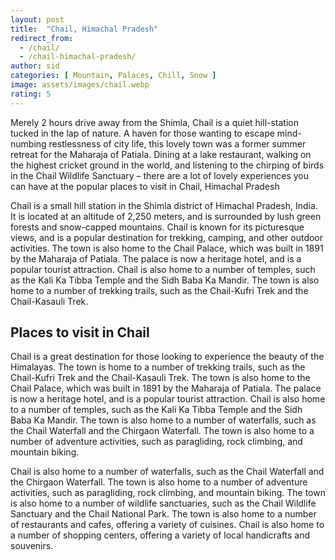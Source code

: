 ```yaml
---
layout: post
title:  "Chail, Himachal Pradesh"
redirect_from:
  - /chail/
  - /chail-himachal-pradesh/
author: sid
categories: [ Mountain, Palaces, Chill, Snow ]
image: assets/images/chail.webp
rating: 5
---
```


Merely 2 hours drive away from the Shimla, Chail is a quiet hill-station tucked in the lap of nature. A haven for those wanting to escape mind-numbing restlessness of city life, this lovely town was a former summer retreat for the Maharaja of Patiala. Dining at a lake restaurant, walking on the highest cricket ground in the world, and listening to the chirping of birds in the Chail Wildlife Sanctuary – there are a lot of lovely experiences you can have at the popular places to visit in Chail, Himachal Pradesh

Chail is a small hill station in the Shimla district of Himachal Pradesh, India. It is located at an altitude of 2,250 meters, and is surrounded by lush green forests and snow-capped mountains. Chail is known for its picturesque views, and is a popular destination for trekking, camping, and other outdoor activities. The town is also home to the Chail Palace, which was built in 1891 by the Maharaja of Patiala. The palace is now a heritage hotel, and is a popular tourist attraction. Chail is also home to a number of temples, such as the Kali Ka Tibba Temple and the Sidh Baba Ka Mandir. The town is also home to a number of trekking trails, such as the Chail-Kufri Trek and the Chail-Kasauli Trek.

<h2>Places to visit in Chail</h2>

Chail is a great destination for those looking to experience the beauty of the Himalayas. The town is home to a number of trekking trails, such as the Chail-Kufri Trek and the Chail-Kasauli Trek. The town is also home to the Chail Palace, which was built in 1891 by the Maharaja of Patiala. The palace is now a heritage hotel, and is a popular tourist attraction. Chail is also home to a number of temples, such as the Kali Ka Tibba Temple and the Sidh Baba Ka Mandir. The town is also home to a number of waterfalls, such as the Chail Waterfall and the Chirgaon Waterfall. The town is also home to a number of adventure activities, such as paragliding, rock climbing, and mountain biking.

Chail is also home to a number of waterfalls, such as the Chail Waterfall and the Chirgaon Waterfall. The town is also home to a number of adventure activities, such as paragliding, rock climbing, and mountain biking. The town is also home to a number of wildlife sanctuaries, such as the Chail Wildlife Sanctuary and the Chail National Park. The town is also home to a number of restaurants and cafes, offering a variety of cuisines. Chail is also home to a number of shopping centers, offering a variety of local handicrafts and souvenirs.


<div class="pa-carousel-widget" style="width:100%; height:480px; display:none;"
  data-link="https://www.thrillophilia.com/places-to-visit-in-chail"
  data-title="Chail, Himachal Pradesh"
  data-description="Mountain, Palace, Chill, Snow"
  data-delay="3">
  <object data="https://lh3.googleusercontent.com/r8iSS-i3pcogQ7-zdjPjOAawtGWU_s-nt3T4CSUPmhIjokklCX9zwoc48bo-3GBKz6VuacJ0sGsC7I73yvgpXA7yyTQ4c8kONeZmSRvOd6rDB20ILsHrCFm5HQ-gzcEPyVm5WjXO90A=w960-rw-h720"></object>
  <object data="https://lh3.googleusercontent.com/VdRIISoNEnobFqc2jm_xH3LGHBTZ0svsi_Gshg8oOEiQQGVtselATlPTt9gvWtaTYthgUEsSJj5VC47H4EN3TaTf7RvDwwkDqWLHTKxoiZTFcgz-BqTjX0RROAb7tRr5smKTCmwT5nI=w960-rw-h720"></object>
  <object data="https://lh3.googleusercontent.com/hybXv3pK1XLs8QEfEYHiHBHT5FBZ-Nw5p-dm3tmAN7wmEWeOQsCquFpB_GGLRam9CMJ3jVC09oABJQ1sxlsGqO4g-brwJpbZDPugnl1gQ6NqHeyi6y0QGwbtED7is9eDM8gnQM0NdDw=w960-rw-h720"></object>
  <object data="https://lh3.googleusercontent.com/xp9YaA-euRwcOvzXTAfBamsA_JIASplsOxXKxunDXNe63LPWPVekNGL8tAegaqjpTcltxPQNf33xfur4bgY8gO0kxuDqOnWN0idMcc-KR55ftLZeLpdK1oKT5eBhTl1HdLvewyUAHrU=w960-rw-h720"></object>
  <object data="https://lh3.googleusercontent.com/AyBlOzYIsrBYGNBg4PrlKf7QyqG2CdDnXs44AzzD-XIFXtuiGJmYHJTS6mM6xx6koLh8bF2LGBJfHGFuHJ_1S4ppw3k61SuTJbBdwZm-coCvJ0GBNyo4ZiZrueUvpl8aigOGKVW8C2Q=w960-rw-h720"></object>
  <object data="https://lh3.googleusercontent.com/nVusrv2SRp2qyZGeuzeLQhlKzZE_qxld68_WIND6DqcZni1VA_CpHQ_Vdl1LjFmMtDRc34nEH8cVAs8O7JwmEPvcqCHKK2fdxrUtKtdP6V72qnz-4PnOWaVaPqzfs8R2o4lTcWQ4ON4=w960-rw-h720"></object>
  <object data="https://lh3.googleusercontent.com/dZQMI3QPhcnzqcd9KnkGHEpmYaOgOCvQrkjh9drzE-XLOagbFhJnZeKs6hMSnPR9TLdvIrXoQAUrxOAnEB71toMoO-LjmRfc6sYzu4fPiO5LPIa2DQlC1cKen5KX5GiX579PkPh0qFU=w960-rw-h720"></object>
  <object data="https://lh3.googleusercontent.com/KbE5xG8f5ewcjhTm3pBShhvMZqV884ySisMKELDQ9sNnq_hmrYe5t-sW7cXhUbOHp-4uq3n76L87nRCg8_36nNVb3IANSYiY2C-cZmESMcit-68tMm8xKXa2AY0aBtBmDoF1N1dSBr8=w960-rw-h720"></object>
  <object data="https://lh3.googleusercontent.com/GHVnAWSNZcWM7Fp4NuazMuXsUSp84MPj_06-5ktPnR8m7orqd5zAxUal9i7uPPyknk9lg-SIgmejikpO6LBbB3u7qWN9OL_UhZPBG4gFO7ZYF5L3AmObybcuP7_MsggN_UeYXNHXczY=w960-rw-h720"></object>
  <object data="https://lh3.googleusercontent.com/WSVt3oDx3xWDnP2eRITRqrUP5X10G4cLfukvORuIqTQ4kol48ObzoSyEndtEUAK5qTFpqRoJmKVTv8Ch0EVmQpAj5reD1fAlEujqOYlkryVYPYWMApfibmcGp5Vsva6W37joelspI8I=w960-rw-h720"></object>
  <object data="https://lh3.googleusercontent.com/pFQ9QF0BpHCHgZc3rbZomG-wEggcdxgDLqUwBH31XUkCoM0WYQOUz95EMKbxFsvPW9VPKFIbz3WDIJh_DmXMLeGZCVs2kZYXvrP7UZ_4XgtxH07Momw1XKsGRVOW9Zp_JXhJDluV6t0=w960-rw-h720"></object>
  <object data="https://lh3.googleusercontent.com/piGOIvO39RTZFhPnUKBPQpkp9sJsAb8B6h88BOG6RFzfsNYrRNoqRX9douwQQCJiDUDF4QmILjcXBEUCXiGM5o9en-m4rUUAKNrP7ZX566VpFWy0RvqNEBoGNjUx3ZLrtGFo-5tWBfE=w960-rw-h720"></object>
  <object data="https://lh3.googleusercontent.com/KXPu20ZU0iV0g_ksAOxhwleLbOUw7UM-yFVJApO8hGgYP4xX0gWzQo70ICuq9ycqdfENhvHqA7Y4_8qwawt5_5N-hle5rYRGQtdRb8Y4GLAHvxClR0qm0xE0GgxQPCl2s_f_euPBx1c=w960-rw-h720"></object>
  <object data="https://lh3.googleusercontent.com/I2nzG9RzBTf6bfT9Xu1U0txUlQL-ZI5w88HeyiTPSnG8VrW2AuWJ1Ih9N8BT6oEYB_2vXmw2hDsDWZdyvREaiTtmWRDkd3YaW7oh8YGy7ZBWk5ft36QWR3kZu3YLDhne4P-OR3rW6TM=w960-rw-h720"></object>
  <object data="https://lh3.googleusercontent.com/m8-XQhjETrz0Sr9NG8d0quNJqTQBVvyBEejFUar6jw6Pfae1WgvG3gEvbLrBgGm_CovOwI38r6pmSxwmN0sLYA0lRZE2789ZcuBeWHLKOuHT7MQ7AnQs6rt6xKJrTqw9ITRw0JVMu8w=w960-rw-h720"></object>
  <object data="https://lh3.googleusercontent.com/A3uqevj9IwFTg2yNXh_PXDLhuRCmUgo9LdjMolj5CWCsqJcbIrLP_G0nR5GBdNu0XxFUoLz_vHKTs1VKaml_19MJmtlCu8bqF8DEmRSEN3v6b8XQcEsPt3iM9S34unQ5KzJHEgpez40=w960-rw-h720"></object>
  <object data="https://lh3.googleusercontent.com/jB_v11JHFIFo2KDzHG7zMo7PD9-woH_HvHbhbHJZ2GPT1QVzOGgjMy7PDIbFZj_z6PXLVVVTC5D__zNvr7abLNVWgPeQXDbWXgptjvHz6ENLQVE9ANUQJE-ldagoDJey3wqyDGfhwCc=w960-rw-h720"></object>
  <object data="https://lh3.googleusercontent.com/jdaXylOvwEWwDcf0insInwfTGe0al9yyz9jrUbeqm4CltA9wKjwIUaSXON9LRsq3Kjtwh05ZY9Xlopt3qr4pvi6CDDUkaGMPrMwty1qFLYiCQm78CKfa3ZwxSIaQLe7HRwPsdnk0Gtk=w960-rw-h720"></object>
  <object data="https://lh3.googleusercontent.com/gIlNwgvDisRzG6a3m--k-ckqgFFSsG9DXjrU1QcPjyId3N7FFfrW7LMD6O2T5WsvryHRmt5FaqgRDW6gJGE12sseTS2scZ889OGtGGrqlalsBx2ZQarNcqgAlz-H98b6xC4UyNbGMxQ=w960-rw-h720"></object>
  <object data="https://lh3.googleusercontent.com/igBm-lEycEq9phvGVezzecv2RxbUuBh3JrOsJQccZLhhQYlEPkT-miZgur81-KfgFy3wfgjXTQxeI6EDRbwMrc_18YeUMFCv7wcYU637eMYiGLnvCaIy7U3q-EeRMT1p6stQhGQgn4g=w960-rw-h720"></object>
  <object data="https://lh3.googleusercontent.com/UHxJ_wUiSOSbvMAYbR5MyqOKZtzmQ4wyfLXhD9scOAX-jEoiHehBI2VLIGYoSGjIBvf-7X6AFbe9nPezjKpNM9WMmyrvBA_PvuV90pNWyDYcd8vrxOsU5wzFpkfsEk0DvQZPEsB_fv4=w960-rw-h720"></object>
  <object data="https://lh3.googleusercontent.com/SoBQjNwMBlNyKKU9MfS7LMXYqJFkuc0uHJmrQX2jaa1keSvDgCesx3G4vnqVL9zfgVxV-1WQfBMkQ7jDq5nnpNCRbH0eDeWXUK0C7HqGIB8JblqYAUiqxEU2KRLo-TftwoWpa7fqC5Q=w960-rw-h720"></object>
  <object data="https://lh3.googleusercontent.com/BL05vfyZV5BTgMG3Il7XnMNFKr4W_jXUHqGjHvoVG9TJMh8Q9d6u9xXXRnlmdFbmx3egH8LG3AWKd_gp44-Uc4zEWDnzvgr-GDGHlA_FToXDtRfqv7R45GfXs_r0XuLVShh3y8dLfoE=w960-rw-h720"></object>
  <object data="https://lh3.googleusercontent.com/K1U2wpCKMF70XZsSRzCpA4kBrcguV_89p3iNI9Yjg-58BLgHK_APC2tC0oV_aWTK-JOTsRu8ZkF3lLyNEOBqsC-c77Yu8RkBeQMgejX0iz6INHgQeDJplPm39vpHxN2qm9WGf9nHDFM=w960-rw-h720"></object>
  <object data="https://lh3.googleusercontent.com/SLVrYOIvPXItOmi_glp5Ui2J2gfvUgjv-qm2ySkSNxujmj4CBW4J7IdmFM5bS8QMg7BIH8HVTUhh2P1S2CeHWICBrzsS86pGFYHBYvc6JpF9yii5t1WM8V_t3wc9-lQkCclCT8NrrC4=w960-rw-h720"></object>
  <object data="https://lh3.googleusercontent.com/lsctC1U0t7UPhrekklDDIoKxdqmKUUml6QSAeTfL5f5-SQ7RPzXzQiHW6_NOYRzGxrRj9YRg4XDC-_JKvz-D8t6dHcAG7YCKGiCARIXbkqv8H0aEv9KzwfsBoAvW9uo2pnguK_PkT5M=w960-rw-h720"></object>
  <object data="https://lh3.googleusercontent.com/uSbvD_-f4nG7Hib10RIPqbHM6jzmKmzhYCoVxg2B9lwucF7KRZMLF1-efMZVG7oiQ2JzDiC60NKHpWgKQunv36DxNvVk-7XEPnq4PoQRUwvIdTiuhkGIuagAnUNI3Hg9MfCW7AknsVA=w960-rw-h720"></object>
  <object data="https://lh3.googleusercontent.com/8YqskX3WZXE_CyHRIu1jH0HyucxWA1KVPzmpN6jp2zjcWHJa7G1RcG-3nUrctDUNKepvczuKG0awiONnshsI-93aXeAtSJdrDYRPF2FAQvnkBRBWigdwrlwAahCdOQ6tzSyWU3Ks5w0=w960-rw-h720"></object>
  <object data="https://lh3.googleusercontent.com/VDF6rIh8iYpcjwFXCZ0On8ISfR3u37CLgwAuJVerCgbM5omIct86mFg13LIUeUG8JtMZe9LvOpw-Qt0Xmoqnal7Ge_59E2dmjcP9cGEo004bH2nO7E3tFHZVQt72DkD7XBVEDVsaSjg=w960-rw-h720"></object>
  <object data="https://lh3.googleusercontent.com/TaqYM2PvGfb1JAOmC76id28tFKyRK-TifW7xiZBLuugmFHD8pAuNKCuGWPP75LQhX-lLYORYq8ZLTSPe7JP4g7ZmsibwF8RIM7DG9EDEP8oGAO0EGwl9pTrh0_cGeyVWVxg7-cKly9w=w960-rw-h720"></object>
</div>
